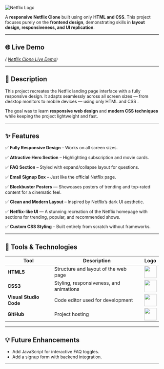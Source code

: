 

![Netflix Logo](https://upload.wikimedia.org/wikipedia/commons/0/08/Netflix_2015_logo.svg)  

A **responsive Netflix Clone** built using only **HTML and CSS**.
This project focuses purely on the **frontend design**, demonstrating skills in **layout design, responsiveness, and UI replication**.  

---

## 🌐 Live Demo
*( [Netflix Clone Live Demo](https://r2mvk4.csb.app/))*  

---

## 📖 Description  
This project recreates the Netflix landing page interface with a fully responsive design. It adapts seamlessly across all screen sizes — from desktop monitors to mobile devices — using only HTML and CSS .  

The goal was to learn **responsive web design** and **modern CSS techniques** while keeping the project lightweight and fast.  

---

## ✨ Features  

✅ **Fully Responsive Design** – Works on all screen sizes. 

✅ **Attractive Hero Section** – Highlighting subscription and movie cards. 

✅ **FAQ Section** – Styled with expand/collapse layout for questions. 

✅ **Email Signup Box** – Just like the official Netflix page.  

✅ **Blockbuster Posters** — Showcases posters of trending and top-rated content for a cinematic feel.

✅ **Clean and Modern Layout** – Inspired by Netflix’s dark UI aesthetic. 

✅ **Netflix-like UI** — A stunning recreation of the Netflix homepage with sections for trending, popular, and recommended shows.

✅ **Custom CSS Styling** – Built entirely from scratch without frameworks. 

---

## 🧰 Tools & Technologies  

| Tool | Description | Logo |
|------|--------------|------|
| **HTML5** | Structure and layout of the web page | <img src="https://upload.wikimedia.org/wikipedia/commons/6/61/HTML5_logo_and_wordmark.svg" height="40"/> |
| **CSS3** | Styling, responsiveness, and animations | <img src="https://upload.wikimedia.org/wikipedia/commons/d/d5/CSS3_logo_and_wordmark.svg" height="40"/> |
| **Visual Studio Code** | Code editor used for development | <img src="https://upload.wikimedia.org/wikipedia/commons/9/9a/Visual_Studio_Code_1.35_icon.svg" height="40"/> |
| **GitHub** | Project hosting | <img src="https://upload.wikimedia.org/wikipedia/commons/9/91/Octicons-mark-github.svg" height="40"/> |

---

## 💡 Future Enhancements  
- Add JavaScript for interactive FAQ toggles.  
- Add a signup form with backend integration.  

---


